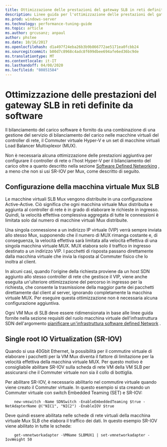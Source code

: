 ```yaml
---
title: Ottimizzazione delle prestazioni del gateway SLB in reti definite da software
description: Linee guida per l'ottimizzazione delle prestazioni del gateway SLB in reti SDN
ms.prod: windows-server
ms.technology: performance-tuning-guide
ms.topic: article
ms.author: grcusanz; anpaul
author: phstee
ms.date: 10/16/2017
ms.openlocfilehash: d1a497f24eba26b3b9b866772ae5171ea0fcbb24
ms.sourcegitcommit: b00d7c8968c4adc8f699dbee694afe6ed36bc9de
ms.translationtype: MT
ms.contentlocale: it-IT
ms.lasthandoff: 04/08/2020
ms.locfileid: "80851584"
---
```

# <a name="slb-gateway-performance-tuning-in-software-defined-networks"></a>Ottimizzazione delle prestazioni del gateway SLB in reti definite da software

Il bilanciamento del carico software è fornito da una combinazione di una gestione del servizio di bilanciamento del carico nelle macchine virtuali del controller di rete, il Commuter virtuale Hyper-V e un set di macchine virtuali Load Balancer Multixplexor (MUX).

Non è necessaria alcuna ottimizzazione delle prestazioni aggiuntiva per configurare il controller di rete o l'host Hyper-V per il bilanciamento del carico oltre a quanto descritto nella sezione [Software Defined Networking](index.md) , a meno che non si usi SR-IOV per Mux, come descritto di seguito.

## <a name="slb-mux-vm-configuration"></a>Configurazione della macchina virtuale Mux SLB

Le macchine virtuali SLB Mux vengono distribuite in una configurazione Active-Active.  Ciò significa che ogni macchina virtuale Mux distribuita e aggiunta al controller di rete è in grado di elaborare le richieste in ingresso.  Quindi, la velocità effettiva complessiva aggregata di tutte le connessioni è limitata solo dal numero di macchine virtuali Mux distribuite.  

Una singola connessione a un indirizzo IP virtuale (VIP) verrà sempre inviata allo stesso Mux, supponendo che il numero di MUX rimanga costante e, di conseguenza, la velocità effettiva sarà limitata alla velocità effettiva di una singola macchina virtuale MUX.  MUX elabora solo il traffico in ingresso destinato a un indirizzo VIP.  I pacchetti di risposta passano direttamente dalla macchina virtuale che invia la risposta al Commuter fisico che lo inoltra al client.

In alcuni casi, quando l'origine della richiesta proviene da un host SDN aggiunto allo stesso controller di rete che gestisce il VIP, viene anche eseguita un'ulteriore ottimizzazione del percorso in ingresso per la richiesta, che consente la trasmissione della maggior parte dei pacchetti direttamente dal client al server, ignorando completamente la macchina virtuale MUX.  Per eseguire questa ottimizzazione non è necessaria alcuna configurazione aggiuntiva.

Ogni VM Mux di SLB deve essere ridimensionata in base alle linee guida fornite nella sezione requisiti del ruolo macchina virtuale dell'infrastruttura SDN dell'argomento [pianificare un'infrastruttura software defined Network](../../../../networking/sdn/plan/Plan-a-Software-Defined-Network-Infrastructure.md) .

## <a name="single-root-io-virtualization-sr-iov"></a>Single root IO Virtualization (SR-IOV)

Quando si usa 40Gbit Ethernet, la possibilità per il commutire virtuale di elaborare i pacchetti per la VM Mux diventa il fattore di limitazione per la velocità effettiva della macchina virtuale MUX.  Per questo motivo è consigliabile abilitare SR-IOV sulla scheda di rete VM della VM SLB per assicurarsi che il Commuter virtuale non sia il collo di bottiglia.

Per abilitare SR-IOV, è necessario abilitarlo nel commutire virtuale quando viene creato il Commuter virtuale.  In questo esempio si sta creando un Commuter virtuale con switch Embedded Teaming (SET) e SR-IOV:
``` syntax
    new-vmswitch -Name SDNSwitch -EnableEmbeddedTeaming $true -NetAdapterName @("NIC1", "NIC2") -EnableIOV $true
```
Deve quindi essere abilitata nelle schede di rete virtuali della macchina virtuale Mux SLB che elabora il traffico dei dati.  In questo esempio SR-IOV viene abilitato in tutte le schede:
``` syntax
    get-vmnetworkadapter -VMName SLBMUX1 | set-vmnetworkadapter -IovWeight 50
```
